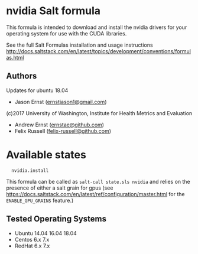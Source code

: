 nvidia Salt formula
========

This formula is intended to download and install the nvidia drivers for your operating system for use with the CUDA libraries.

See the full Salt Formulas installation and usage instructions
<http://docs.saltstack.com/en/latest/topics/development/conventions/formulas.html>

Authors
----
Updates for ubuntu 18.04
 - Jason Ernst (ernstjason1@gmail.com)

(c)2017 University of Washington, Institute for Health Metrics and Evaluation
 - Andrew Ernst (ernstae@github.com)
 - Felix Russell (felix-russell@github.com)


Available states
================

```
  nvidia.install
```
This formula can be called as `salt-call state.sls nvidia` and relies on the presence of either a salt grain for gpus (see https://docs.saltstack.com/en/latest/ref/configuration/master.html for the `ENABLE_GPU_GRAINS` feature.)


Tested Operating Systems
----
* Ubuntu 14.04 16.04 18.04
* Centos 6.x  7.x
* RedHat 6.x 7.x
